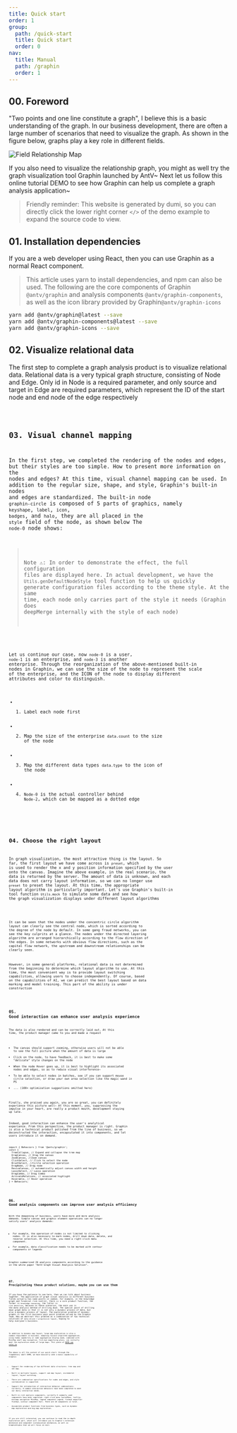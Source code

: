 ```yaml
---
title: Quick start
order: 1
group:
  path: /quick-start
  title: Quick start
  order: 0
nav:
  title: Manual
  path: /graphin
  order: 1
---
```


## 00. Foreword

"Two points and one line constitute a graph", I believe this is a basic understanding of the graph. In our business development, there are often a large number of scenarios that need to visualize the graph. As shown in the figure below, graphs play a key role in different fields.

![Field Relationship Map](https://gw.alipayobjects.com/mdn/rms_402c1a/afts/img/A*G8I1TaPvDogAAAAAAAAAAAAAARQnAQ)

If you also need to visualize the relationship graph, you might as well try the graph visualization tool Graphin launched by AntV~ Next let us follow this online tutorial DEMO to see how Graphin can help us complete a graph analysis application~

> Friendly reminder: This website is generated by dumi, so you can directly click the lower right corner `</>` of the demo example to expand the source code to view.

## 01. Installation dependencies

If you are a web developer using React, then you can use Graphin as a normal React component.

> This article uses yarn to install dependencies, and npm can also be used. The following are the core components of Graphin `@antv/graphin` and analysis components `@antv/graphin-components`, as well as the icon library provided by Graphin`@antv/graphin-icons`

```bash
yarn add @antv/graphin@latest --save
yarn add @antv/graphin-components@latest --save
yarn add @antv/graphin-icons --save
```

## 02. Visualize relational data

The first step to complete a graph analysis product is to visualize relational data. Relational data is a very typical graph structure, consisting of Node and Edge. Only id in Node is a required parameter, and only source and target in Edge are required parameters, which represent the ID of the start node and end node of the edge respectively

<code src='./demos/index.tsx'>

## 03. Visual channel mapping

In the first step, we completed the rendering of the nodes and edges, but their styles are too simple. How to present more information on the nodes and edges? At this time, visual channel mapping can be used. In addition to the regular size, shape, and style, Graphin's built-in nodes and edges are standardized. The built-in node `graphin-circle` is composed of 5 parts of graphics, namely `keyshape`, `label`, `icon`, `badges`, and `halo`, they are all placed in the `style` field of the node, as shown below The `node-0` node shows:

> Note ⚠️: In order to demonstrate the effect, the full configuration files are displayed here. In actual development, we have the `Utils.genDefaultNodeStyle` tool function to help us quickly generate configuration files according to the theme style. At the same time, each node only carries part of the style it needs (Graphin does deepMerge internally with the style of each node)

<code src='./demos/node.tsx'>

Let us continue our case, now `node-0` is a user, `node-1` is an enterprise, and `node-3` is another enterprise. Through the reorganization of the above-mentioned built-in nodes in Graphin, we can use the size of the node to represent the scale of the enterprise, and the ICON of the node to display different attributes and color to distinguish.

- 1. Label each node first
- 2. Map the size of the enterprise `data.count` to the size of the node
- 3. Map the different data types `data.type` to the icon of the node
- 4. `Node-0` is the actual controller behind `Node-2`, which can be mapped as a dotted edge

<code src='./demos/style.tsx'>

## 04. Choose the right layout

In graph visualization, the most attractive thing is the layout. So far, the first layout we have come across is `preset`, which is used to render the x and y position information specified by the user onto the canvas. Imagine the above example, in the real scenario, the data is returned by the server. The amount of data is unknown, and each data does not carry layout information, so we can no longer use `preset` to preset the layout.
At this time, the appropriate layout algorithm is particularly important.
Let's use Graphin's built-in tool function `Utils.mock` to simulate some data and see how the graph visualization displays under different layout algorithms

<code src='./demos/layout.tsx'>

It can be seen that the nodes under the concentric circle algorithm layout can clearly see the central node, which is sorted according to the degree of the node by default. In some gang fraud networks, you can see the key culprits at a glance. The nodes under the directed layering algorithm are arranged hierarchically according to the flow direction of the edges. In some networks with obvious flow directions, such as the capital flow network, the upstream and downstream relationships can be clearly seen.

However, in some general platforms, relational data is not determined from the beginning to determine which layout algorithm to use. At this time, the most convenient way is to provide layout switching capabilities, allowing users to choose independently. Of course, based on the capabilities of AI, we can predict the best layout based on data marking and model training. This part of the ability is under construction

<code src='./demos/layout-switching.tsx'>

## 05. Good interaction can enhance user analysis experience

The data is also rendered and can be correctly laid out. At this time, the product manager came to you and made a request

- The canvas should support zooming, otherwise users will not be able to see the full picture when the amount of data is large
- Click on the node, to have feedback, it is best to make some "delicate" style changes on the node
- When the node Hover goes up, it is best to highlight its associated nodes and edges, so as to reduce visual interference~
- To be able to select nodes in batches, see if you can support mouse circle selection, or draw your own area selection like the magic wand in PS
- ... (100+ optimization suggestions omitted here)

Finally, she praised you again, you are so great, you can definitely experience this picture well~ At this moment, you, suppressing the impulse in your heart, are really a product mouth, development staying up late.

Indeed, good interaction can enhance the user's analytical experience. From this perspective, the product manager is right. Graphin is also a technical product polished from the line of business, so we deconstructed the interaction, encapsulated it into components, and let users introduce it on demand.

```tsx | pure
import { Behaviors } from '@antv/graphin';
const {
  TreeCollapse, // Expand and collapse the tree map
  DragCanvas, // Drag the canvas
  ZoomCanvas, //Zoom canvas
  ClickSelect, // Click to select the node
  BrushSelect, //Circle selection operation
  DragNode, // Drag node
  ResizeCanvas, // automatically adjust canvas width and height
  LassoSelect, // Lasso operation
  DragCombo, // Drag Combo
  ActivateRelations, // associated highlight
  Hoverable, // Hover operation
} = Behaviors;
```

<code src='./demos/behaviors.tsx'>

## 06. Good analysis components can improve user analysis efficiency

With the deepening of business, users have more and more analysis demands. Simple canvas and graphic element operations can no longer satisfy users' analysis demands:

- For example, the operation of nodes is not limited to clicking nodes. It is also necessary to mark nodes, drill down data, delete, and reverse selection. At this time, you need a right-click menu component.
- For example, data classification needs to be marked with contour components or legends

Graphin summarized 26 analysis components according to the guidance in the white paper "AntV Graph Visual Analysis Solution".

<code src='./demos/components.tsx'>

## 07. Precipitating these product solutions, maybe you can use them

If you have the patience to see here, then we can talk about business together. The application of graph visual analysis in different business fields actually has some points in common. For example, in the knowledge graph and financial risk control, there is a core product function, the former is `knowledge reasoning`, the latter is `risk detection`, because in these scenarios, the main use is the data analysis method of drilling down. The special point of drilling down graph data is that it is not only a dynamic process of data, but also a dynamic process of layout. The exploration problem of dynamic graphs is the first business pain point problem solved by the Graphin team. Now we abstract this problem as a combination of two technical solutions of `data-driven + progressive layout`, hoping to help everyone's business.

<code src='./demos/node-expand.tsx'>

In addition to dynamic map layout, large map exploration is also a common requirement in business. Adopting louvain algorithm aggregation, using Combo capability or node aggregation display mode, combined with MiniMap small map navigation, fish-eye magnifying glass, can initially meet the exploration needs of large maps. This piece of [DEMO can refer to](https://antv.vision/graphin-docs/graphin/case/geamaker)

The above is all the content of our quick start: through the fragmentary small DEMO, we have basically seen a basic capability of Graphin:

- Support the rendering of two different data structures: tree map and net map.
- Built-in multiple layouts, support sub-map layout, incremental layout, layout switching.
- There are combination specifications for nodes and edges, and style customization is supported.
- Support the introduction of interactive behavior combinations: Currently, 9 common interaction behaviors have been completed to meet our daily interaction needs.
- Built-in rich analysis components, currently 6 commonly used components have been completed: right-click menu ContexMenu, tooltip, minimap navigation MiniMap, legend component Legend, fisheye magnifier FishEye, contour component Hull. There are 26 components in total.
- Accumulate product functions from business types, such as dynamic map exploration and big map exploration.

If you are still interested, you can continue to read the in-depth exploration part, which will introduce you to Graphin's extension mechanism and component customization mechanism, as well as GraphinStudio that we will focus on next.
